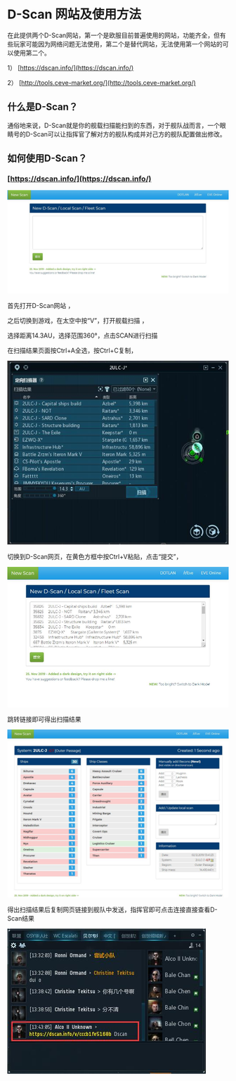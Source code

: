 # D-Scan 网站及使用方法

在此提供两个D-Scan网站，第一个是欧服目前普遍使用的网站，功能齐全，但有些玩家可能因为网络问题无法使用，第二个是替代网站，无法使用第一个网站的可以使用第二个。

1）	[https://dscan.info/](https://dscan.info/)

2）	[http://tools.ceve-market.org/](http://tools.ceve-market.org/)

## 什么是D-Scan？

通俗地来说，D-Scan就是你的舰载扫描能扫到的东西，对于舰队战而言，一个眼睛号的D-Scan可以让指挥官了解对方的舰队构成并对己方的舰队配置做出修改。

## 如何使用D-Scan？

### [https://dscan.info/](https://dscan.info/)

![](../../.gitbook/assets/tim-jie-tu-20191202223535.jpg)

首先打开D-Scan网站
，

之后切换到游戏，在太空中按“V”，打开舰载扫描
，

选择距离14.3AU，选择范围360°，点击SCAN进行扫描

在扫描结果页面按Ctrl+A全选，按Ctrl+C复制，

![](../../.gitbook/assets/tim-jie-tu-20191202223908.jpg)

切换到D-Scan网页，在黄色方框中按Ctrl+V粘贴，点击“提交”，

![](../../.gitbook/assets/tim-jie-tu-20191202223946.jpg)

跳转链接即可得出扫描结果

![](../../.gitbook/assets/tim-jie-tu-20191202224101.jpg)

得出扫描结果后复制网页链接到舰队中发送，指挥官即可点击连接直接查看D-Scan结果

![](../../.gitbook/assets/tim-jie-tu-20191202224207.jpg)



